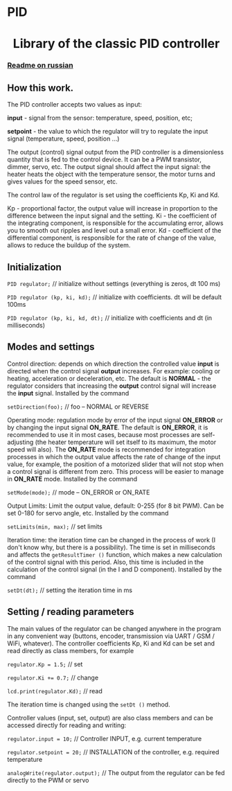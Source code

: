 # PID
<h1 align="center">Library of the classic PID controller</h1>

### [Readme on russian](https://github.com/Shinsei75/PID/blob/main/README.ru)

## How this work.
The PID controller accepts two values ​​as input:

**input** - signal from the sensor: temperature, speed, position, etc;

**setpoint** - the value to which the regulator will try to regulate the input signal (temperature, speed, position ...)

The output (control) signal output from the PID controller is a dimensionless quantity that is fed to the control device. It can be a PWM transistor, dimmer, servo, etc. The output signal should affect the input signal: the heater heats the object with the temperature sensor, the motor turns and gives values ​​for the speed sensor, etc.

The control law of the regulator is set using the coefficients Kp, Ki and Kd.

Kp - proportional factor, the output value will increase in proportion to the difference between the input signal and the setting.
Ki - the coefficient of the integrating component, is responsible for the accumulating error, allows you to smooth out ripples and level out a small error.
Kd - coefficient of the differential component, is responsible for the rate of change of the value, allows to reduce the buildup of the system.

## Initialization
`PID regulator;` // initialize without settings (everything is zeros, dt 100 ms)

`PID regulator (kp, ki, kd);` // initialize with coefficients. dt will be default 100ms

`PID regulator (kp, ki, kd, dt);` // initialize with coefficients and dt (in milliseconds)

## Modes and settings

Control direction: depends on which direction the controlled value **input** is directed when the control signal **output** increases. For example: cooling or heating, acceleration or deceleration, etc. The default is **NORMAL** - the regulator considers that increasing the **output** control signal will increase the **input** signal. Installed by the command

`setDirection(foo);`  // foo – NORMAL or REVERSE

Operating mode: regulation mode by error of the input signal **ON_ERROR** or by changing the input signal **ON_RATE**. The default is **ON_ERROR**, it is recommended to use it in most cases, because most processes are self-adjusting (the heater temperature will set itself to its maximum, the motor speed will also). The **ON_RATE** mode is recommended for integration processes in which the output value affects the rate of change of the input value, for example, the position of a motorized slider that will not stop when a control signal is different from zero. This process will be easier to manage in **ON_RATE** mode. Installed by the command

`setMode(mode);` // mode – ON_ERROR or ON_RATE

Output Limits: Limit the output value, default: 0-255 (for 8 bit PWM). Can be set 0-180 for servo angle, etc. Installed by the command

`setLimits(min, max);`  // set limits

Iteration time: the iteration time can be changed in the process of work (I don't know why, but there is a possibility). The time is set in milliseconds and affects the `getResultTimer ()` function, which makes a new calculation of the control signal with this period. Also, this time is included in the calculation of the control signal (in the I and D component). Installed by the command

`setDt(dt);`  // setting the iteration time in ms

## Setting / reading parameters

The main values of the regulator can be changed anywhere in the program in any convenient way (buttons, encoder, transmission via UART / GSM / WiFi, whatever). The controller coefficients Kp, Ki and Kd can be set and read directly as class members, for example

`regulator.Kp = 1.5;`        // set

`regulator.Ki += 0.7;`       // change

`lcd.print(regulator.Kd);`   // read

The iteration time is changed using the `setDt ()` method.

Controller values (input, set, output) are also class members and can be accessed directly for reading and writing:

`regulator.input = 10;`     // Controller INPUT, e.g. current temperature

`regulator.setpoint = 20;`  // INSTALLATION of the controller, e.g. required temperature

`analogWrite(regulator.output);`  // The output from the regulator can be fed directly to the PWM or servo
